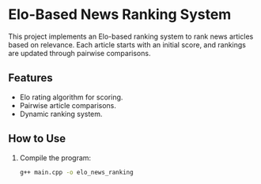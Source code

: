 # Elo-Based News Ranking System

This project implements an Elo-based ranking system to rank news articles based on relevance. Each article starts with an initial score, and rankings are updated through pairwise comparisons.

## Features
- Elo rating algorithm for scoring.
- Pairwise article comparisons.
- Dynamic ranking system.

## How to Use
1. Compile the program:
   ```bash
   g++ main.cpp -o elo_news_ranking
